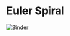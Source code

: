 # Euler Spiral

[![Binder](https://mybinder.org/badge_logo.svg)](https://mybinder.org/v2/gh/rmcrae/Euler/master?filepath=EulerSpiral.ipynb)

